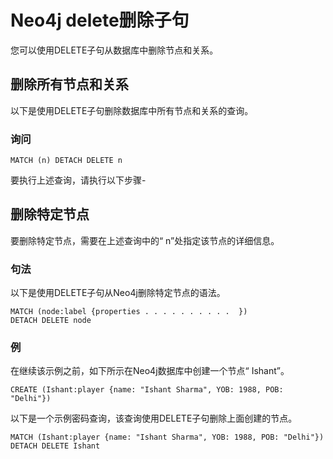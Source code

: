 # Neo4j delete删除子句

您可以使用DELETE子句从数据库中删除节点和关系。

## 删除所有节点和关系

以下是使用DELETE子句删除数据库中所有节点和关系的查询。

### 询问

```cql
MATCH (n) DETACH DELETE n
```

要执行上述查询，请执行以下步骤-

## 删除特定节点

要删除特定节点，需要在上述查询中的“ n”处指定该节点的详细信息。

### 句法

以下是使用DELETE子句从Neo4j删除特定节点的语法。

```cql
MATCH (node:label {properties . . . . . . . . . .  }) 
DETACH DELETE node
```

### 例

在继续该示例之前，如下所示在Neo4j数据库中创建一个节点“ Ishant”。

```cql
CREATE (Ishant:player {name: "Ishant Sharma", YOB: 1988, POB: "Delhi"}) 
```

以下是一个示例密码查询，该查询使用DELETE子句删除上面创建的节点。

```cql
MATCH (Ishant:player {name: "Ishant Sharma", YOB: 1988, POB: "Delhi"}) 
DETACH DELETE Ishant
```
